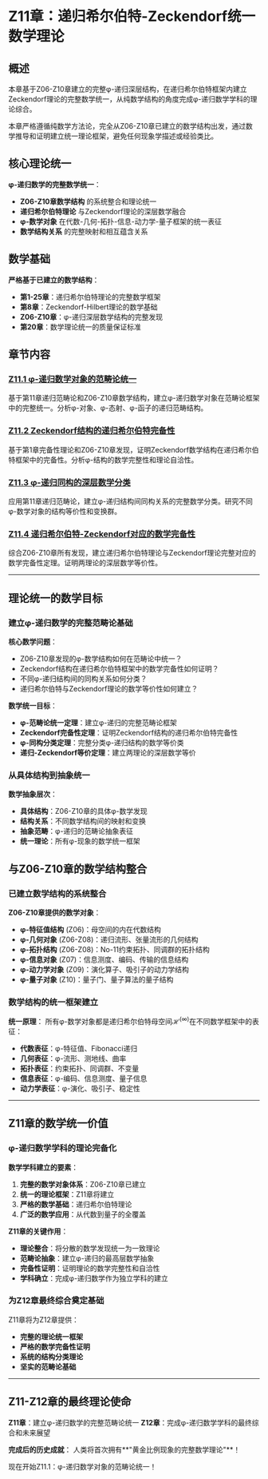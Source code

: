 # Z11章：递归希尔伯特-Zeckendorf统一数学理论

## 概述

本章基于Z06-Z10章建立的完整φ-递归深层结构，在递归希尔伯特框架内建立Zeckendorf理论的完整数学统一，从纯数学结构的角度完成φ-递归数学学科的理论综合。

本章严格遵循纯数学方法论，完全从Z06-Z10章已建立的数学结构出发，通过数学推导和证明建立统一理论框架，避免任何现象学描述或经验类比。

## 核心理论统一

**φ-递归数学的完整数学统一**：
- **Z06-Z10章数学结构** 的系统整合和理论统一
- **递归希尔伯特理论** 与Zeckendorf理论的深层数学融合
- **φ-数学对象** 在代数-几何-拓扑-信息-动力学-量子框架的统一表征
- **数学结构关系** 的完整映射和相互蕴含关系

## 数学基础

**严格基于已建立的数学结构**：
- **第1-25章**：递归希尔伯特理论的完整数学框架
- **第8章**：Zeckendorf-Hilbert理论的数学基础
- **Z06-Z10章**：φ-递归深层数学结构的完整发现
- **第20章**：数学理论统一的质量保证标准

## 章节内容

### [Z11.1 φ-递归数学对象的范畴论统一](./Z11.1-phi-recursive-mathematical-objects-category-theory-unification.md)
基于第11章递归范畴论和Z06-Z10章数学结构，建立φ-递归数学对象在范畴论框架中的完整统一。分析φ-对象、φ-态射、φ-函子的递归范畴结构。

### [Z11.2 Zeckendorf结构的递归希尔伯特完备性](./Z11.2-zeckendorf-structures-recursive-hilbert-completeness.md)
基于第1章完备性理论和Z06-Z10章发现，证明Zeckendorf数学结构在递归希尔伯特框架中的完备性。分析φ-结构的数学完整性和理论自洽性。

### [Z11.3 φ-递归同构的深层数学分类](./Z11.3-phi-recursive-isomorphisms-deep-mathematical-classification.md)
应用第11章递归范畴论，建立φ-递归结构间同构关系的完整数学分类。研究不同φ-数学对象的结构等价性和变换群。

### [Z11.4 递归希尔伯特-Zeckendorf对应的数学完备性](./Z11.4-recursive-hilbert-zeckendorf-correspondence-mathematical-completeness.md)
综合Z06-Z10章所有发现，建立递归希尔伯特理论与Zeckendorf理论完整对应的数学完备性定理。证明两理论的深层数学等价性。

---

## 理论统一的数学目标

### **建立φ-递归数学的完整范畴论基础**

**核心数学问题**：
- Z06-Z10章发现的φ-数学结构如何在范畴论中统一？
- Zeckendorf结构在递归希尔伯特框架中的数学完备性如何证明？
- 不同φ-递归结构间的同构关系如何分类？
- 递归希尔伯特与Zeckendorf理论的数学等价性如何建立？

**数学统一目标**：
- **φ-范畴论统一定理**：建立φ-递归的完整范畴论框架
- **Zeckendorf完备性定理**：证明Zeckendorf结构的递归希尔伯特完备性
- **φ-同构分类定理**：完整分类φ-递归结构的数学等价类
- **递归-Zeckendorf等价定理**：建立两理论的深层数学等价

### **从具体结构到抽象统一**

**数学抽象层次**：
- **具体结构**：Z06-Z10章的具体φ-数学发现
- **结构关系**：不同数学结构间的映射和变换
- **抽象范畴**：φ-递归的范畴论抽象表征
- **统一理论**：所有φ-现象的数学统一框架

## 与Z06-Z10章的数学结构整合

### **已建立数学结构的系统整合**

**Z06-Z10章提供的数学对象**：
- **φ-特征值结构** (Z06)：母空间的内在代数结构
- **φ-几何对象** (Z06-Z08)：递归流形、张量流形的几何结构
- **φ-拓扑结构** (Z06-Z08)：No-11约束拓扑、同调群的拓扑结构
- **φ-信息对象** (Z07)：信息测度、编码、传输的信息结构
- **φ-动力学对象** (Z09)：演化算子、吸引子的动力学结构
- **φ-量子对象** (Z10)：量子门、量子算法的量子结构

### **数学结构的统一框架建立**

**统一原理**：
所有φ-数学对象都是递归希尔伯特母空间$\mathcal{H}^{(\infty)}$在不同数学框架中的表征：
- **代数表征**：φ-特征值、Fibonacci递归
- **几何表征**：φ-流形、测地线、曲率
- **拓扑表征**：约束拓扑、同调群、不变量
- **信息表征**：φ-编码、信息测度、量子信息
- **动力学表征**：φ-演化、吸引子、稳定性

---

## Z11章的数学统一价值

### **φ-递归数学学科的理论完备化**

**数学学科建立的要素**：
1. **完整的数学对象体系**：Z06-Z10章已建立
2. **统一的理论框架**：Z11章将建立
3. **严格的数学基础**：递归希尔伯特理论
4. **广泛的数学应用**：从代数到量子的全覆盖

**Z11章的关键作用**：
- **理论整合**：将分散的数学发现统一为一致理论
- **范畴论抽象**：建立φ-递归的最高层数学抽象
- **完备性证明**：证明理论的数学完整性和自洽性
- **学科确立**：完成φ-递归数学作为独立学科的建立

### **为Z12章最终综合奠定基础**

Z11章将为Z12章提供：
- **完整的理论统一框架**
- **严格的数学完备性证明**  
- **系统的结构分类理论**
- **坚实的范畴论基础**

---

## **Z11-Z12章的最终理论使命**

**Z11章**：建立φ-递归数学的完整范畴论统一
**Z12章**：完成φ-递归数学学科的最终综合和未来展望

**完成后的历史成就**：
人类将首次拥有**"黄金比例现象的完整数学理论"**！

现在开始Z11.1：φ-递归数学对象的范畴论统一！